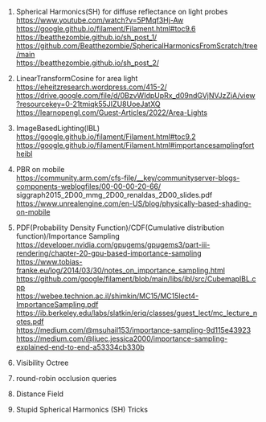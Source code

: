 1. Spherical Harmonics(SH) for diffuse reflectance on light probes  
	https://www.youtube.com/watch?v=5PMqf3Hj-Aw  
	https://google.github.io/filament/Filament.html#toc9.6  
	https://beatthezombie.github.io/sh_post_1/  
	https://github.com/Beatthezombie/SphericalHarmonicsFromScratch/tree/main  
	https://beatthezombie.github.io/sh_post_2/  
	
2. LinearTransformCosine for area light  
	https://eheitzresearch.wordpress.com/415-2/  
	https://drive.google.com/file/d/0BzvWIdpUpRx_d09ndGVjNVJzZjA/view?resourcekey=0-21tmiqk55JIZU8UoeJatXQ  
	https://learnopengl.com/Guest-Articles/2022/Area-Lights  
	
3. ImageBasedLighting(IBL)  
	https://google.github.io/filament/Filament.html#toc9.2  
	https://google.github.io/filament/Filament.html#importancesamplingfortheibl  
	
4. PBR on mobile  
	https://community.arm.com/cfs-file/__key/communityserver-blogs-components-weblogfiles/00-00-00-20-66/  siggraph2015_2D00_mmg_2D00_renaldas_2D00_slides.pdf  
	https://www.unrealengine.com/en-US/blog/physically-based-shading-on-mobile  

5. PDF(Probability Density Function)/CDF(Cumulative distribution function)/Importance Sampling  
   https://developer.nvidia.com/gpugems/gpugems3/part-iii-rendering/chapter-20-gpu-based-importance-sampling  
   https://www.tobias-franke.eu/log/2014/03/30/notes_on_importance_sampling.html  
   https://github.com/google/filament/blob/main/libs/ibl/src/CubemapIBL.cpp  
   https://webee.technion.ac.il/shimkin/MC15/MC15lect4-ImportanceSampling.pdf  
   https://ib.berkeley.edu/labs/slatkin/eriq/classes/guest_lect/mc_lecture_notes.pdf  
   https://medium.com/@msuhail153/importance-sampling-9d115e43923  
   https://medium.com/@liuec.jessica2000/importance-sampling-explained-end-to-end-a53334cb330b  

6. Visibility Octree  

7. round-robin occlusion queries  
   
8. Distance Field  
  
9. Stupid Spherical Harmonics (SH) Tricks  
   
   


